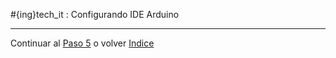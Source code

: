 #{ing}tech_it : Configurando IDE Arduino

---
Continuar al  [Paso 5](./programando_placa.md) o volver [Indice](./index.md)








